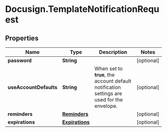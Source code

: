 # Docusign.TemplateNotificationRequest

## Properties
Name | Type | Description | Notes
------------ | ------------- | ------------- | -------------
**password** | **String** |  | [optional] 
**useAccountDefaults** | **String** | When set to **true**, the account default notification settings are used for the envelope. | [optional] 
**reminders** | [**Reminders**](Reminders.md) |  | [optional] 
**expirations** | [**Expirations**](Expirations.md) |  | [optional] 


